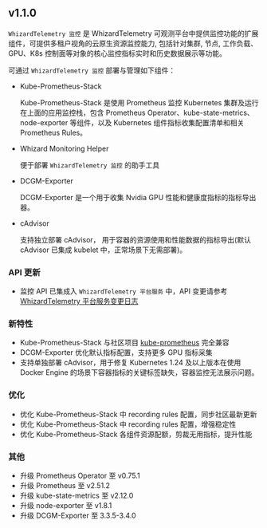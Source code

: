 ## v1.1.0

`WhizardTelemetry 监控` 是 WhizardTelemetry 可观测平台中提供监控功能的扩展组件，可提供多租户视角的云原生资源监控能力, 包括针对集群, 节点, 工作负载、GPU、K8s 控制面等对象的核心监控指标实时和历史数据展示等功能。

可通过 `WhizardTelemetry 监控` 部署与管理如下组件：

- Kube-Prometheus-Stack
  
  Kube-Prometheus-Stack 是使用 Prometheus 监控 Kubernetes 集群及运行在上面的应用监控栈，包含 Prometheus Operator、kube-state-metrics、node-exporter 等组件，以及 Kubernetes 组件指标收集配置清单和相关 Prometheus Rules。

- Whizard Monitoring Helper

  便于部署 `WhizardTelemetry 监控` 的助手工具

- DCGM-Exporter

  DCGM-Exporter 是一个用于收集 Nvidia GPU 性能和健康度指标的指标导出器。

- cAdvisor

  支持独立部署 cAdvisor， 用于容器的资源使用和性能数据的指标导出(默认 cAdvisor 已集成 kubelet 中，正常场景下无需部署)。

### API 更新

- 监控 API 已集成入 `WhizardTelemetry 平台服务` 中，API 变更请参考 [WhizardTelemetry 平台服务变更日志](https://github.com/kubesphere-extensions/ks-extensions/tree/main/whizard-telemetry/CHANGELOG_zh.md#api-%E6%9B%B4%E6%96%B0)

### 新特性

- Kube-Prometheus-Stack 与社区项目 [kube-prometheus](https://github.com/prometheus-operator/kube-prometheus) 完全兼容
- DCGM-Exporter 优化默认指标配置，支持更多 GPU 指标采集
- 支持单独部署 cAdvisor，用于修复 Kubernetes 1.24 及以上版本在使用 Docker Engine 的场景下容器指标的关键标签缺失，容器监控无法展示问题。

### 优化

- 优化 Kube-Prometheus-Stack 中 recording rules 配置，同步社区最新更新
- 优化 Kube-Prometheus-Stack 中 recording rules 配置，增强稳定性
- 优化 Kube-Prometheus-Stack 各组件资源配额，剪裁无用指标，提升性能

### 其他

- 升级 Prometheus Operator 至 v0.75.1
- 升级 Prometheus 至 v2.51.2
- 升级 kube-state-metrics 至 v2.12.0
- 升级 node-exporter 至 v1.8.1
- 升级 DCGM-Exporter 至 3.3.5-3.4.0
